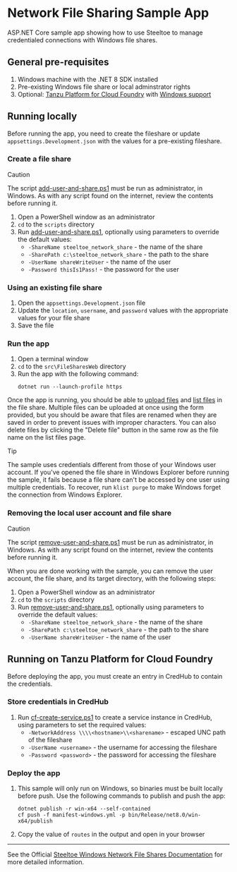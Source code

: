 # Network File Sharing Sample App

ASP.NET Core sample app showing how to use Steeltoe to manage credentialed connections with Windows file shares.

## General pre-requisites

1. Windows machine with the .NET 8 SDK installed
1. Pre-existing Windows file share or local adminstrator rights
1. Optional: [Tanzu Platform for Cloud Foundry](https://techdocs.broadcom.com/us/en/vmware-tanzu/platform/tanzu-platform-for-cloud-foundry/10-0/tpcf/concepts-overview.html)
   with [Windows support](https://techdocs.broadcom.com/us/en/vmware-tanzu/platform/tanzu-platform-for-cloud-foundry/10-0/tpcf/toc-tasw-install-index.html)

## Running locally

Before running the app, you need to create the fileshare or update `appsettings.Development.json` with the values for a pre-existing fileshare.

### Create a file share

> [!CAUTION]
> The script [add-user-and-share.ps1](../../scripts/add-user-and-share.ps1) must be run as administrator, in Windows.
> As with any script found on the internet, review the contents before running it.

1. Open a PowerShell window as an administrator
1. `cd` to the `scripts` directory
1. Run [add-user-and-share.ps1](../../scripts/add-user-and-share.ps1), optionally using parameters to override the default values:
   * `-ShareName steeltoe_network_share` - the name of the share
   * `-SharePath c:\steeltoe_network_share` - the path to the share
   * `-UserName shareWriteUser` - the name of the user
   * `-Password thisIs1Pass!` - the password for the user

### Using an existing file share

1. Open the `appsettings.Development.json` file
1. Update the `location`, `username`, and `password` values with the appropriate values for your file share
1. Save the file

### Run the app

1. Open a terminal window
1. `cd` to the `src\FileSharesWeb` directory
1. Run the app with the following command:
    ```shell
    dotnet run --launch-profile https
    ```

Once the app is running, you should be able to [upload files](https://localhost:7032/files/upload) and [list files](https://localhost:7032/files/list) in the file share.
Multiple files can be uploaded at once using the form provided, but you should be aware that files are renamed when they are saved in order to prevent issues with improper characters.
You can also delete files by clicking the "Delete file" button in the same row as the file name on the list files page.

> [!TIP]
> The sample uses credentials different from those of your Windows user account. If you've opened the file share in Windows Explorer before running the sample, it fails because a file share can't be accessed by one user using multiple credentials. To recover, run `klist purge` to make Windows forget the connection from Windows Explorer.


### Removing the local user account and file share

> [!CAUTION]
> The script [remove-user-and-share.ps1](../../scripts/remove-user-and-share.ps1) must be run as administrator, in Windows.
> As with any script found on the internet, review the contents before running it.

When you are done working with the sample, you can remove the user account, the file share, and its target directory, with the following steps:

1. Open a PowerShell window as an administrator
1. `cd` to the `scripts` directory
1. Run [remove-user-and-share.ps1](../../scripts/remove-user-and-share.ps1), optionally using parameters to override the default values:
   * `-ShareName steeltoe_network_share` - the name of the share
   * `-SharePath c:\steeltoe_network_share` - the path to the share
   * `-UserName shareWriteUser` - the name of the user

## Running on Tanzu Platform for Cloud Foundry

Before deploying the app, you must create an entry in CredHub to contain the credentials.

### Store credentials in CredHub

1. Run [cf-create-service.ps1](../../scripts/cf-create-service.ps1) to create a service instance in CredHub, using parameters to set the required values:
   * `-NetworkAddress \\\\<hostname>\\<sharename>` - escaped UNC path of the fileshare
   * `-UserName <username>` - the username for accessing the fileshare
   * `-Password <password>` - the password for accessing the fileshare

### Deploy the app

1. This sample will only run on Windows, so binaries must be built locally before push. Use the following commands to publish and push the app:
    ```shell
    dotnet publish -r win-x64 --self-contained
    cf push -f manifest-windows.yml -p bin/Release/net8.0/win-x64/publish
    ```
1. Copy the value of `routes` in the output and open in your browser

---

See the Official [Steeltoe Windows Network File Shares Documentation](https://docs.steeltoe.io/api/v4/fileshares/) for more detailed information.

